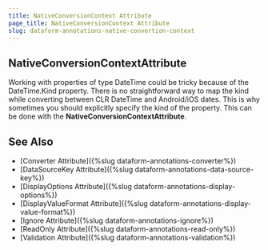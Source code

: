 ```yaml
---
title: NativeConversionContext Attribute
page_title: NativeConversionContext Attribute
slug: dataform-annotations-native-convertion-context
---
```


## NativeConversionContextAttribute

Working with properties of type DateTime could be tricky because of the DateTime.Kind property. There is no straightforward way to map the kind while converting between CLR DateTime and Android/iOS dates. This is why sometimes you should explicitly specify the kind of the property. This can be done with the **NativeConversionContextAttribute**.

<snippet id='dataform-dataannotations-native-conversion-context-source'/>
	
## See Also

- [Converter Attribute]({%slug dataform-annotations-converter%})
- [DataSourceKey Attribute]({%slug dataform-annotations-data-source-key%})
- [DisplayOptions Attribute]({%slug dataform-annotations-display-options%})
- [DisplayValueFormat Attribute]({%slug dataform-annotations-display-value-format%})
- [Ignore Attribute]({%slug dataform-annotations-ignore%})
- [ReadOnly Attribute]({%slug dataform-annotations-read-only%})
- [Validation Attribute]({%slug dataform-annotations-validation%})
